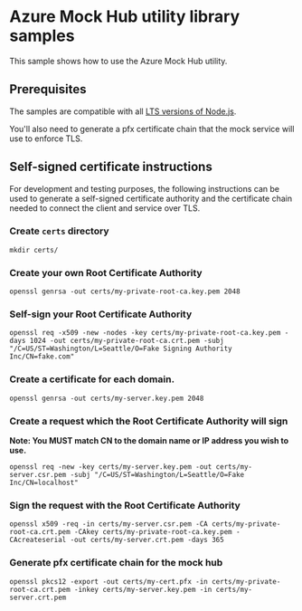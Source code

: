 # Azure Mock Hub utility library samples

This sample shows how to use the Azure Mock Hub utility.

## Prerequisites

The samples are compatible with all [LTS versions of Node.js](https://nodejs.org/about/releases/).

You'll also need to generate a pfx certificate chain that the mock service
will use to enforce TLS.

## Self-signed certificate instructions

For development and testing purposes, the following instructions
can be used to generate a self-signed certificate authority and
the certificate chain needed to connect the client and service over TLS.

### Create `certs` directory

```
mkdir certs/
```

### Create your own Root Certificate Authority

```
openssl genrsa -out certs/my-private-root-ca.key.pem 2048
```

### Self-sign your Root Certificate Authority

```
openssl req -x509 -new -nodes -key certs/my-private-root-ca.key.pem -days 1024 -out certs/my-private-root-ca.crt.pem -subj "/C=US/ST=Washington/L=Seattle/O=Fake Signing Authority Inc/CN=fake.com"
```

### Create a certificate for each domain.

```
openssl genrsa -out certs/my-server.key.pem 2048
```

### Create a request which the Root Certificate Authority will sign

**Note: You MUST match CN to the domain name or IP address you wish to use.**

```
openssl req -new -key certs/my-server.key.pem -out certs/my-server.csr.pem -subj "/C=US/ST=Washington/L=Seattle/O=Fake Inc/CN=localhost"
```

### Sign the request with the Root Certificate Authority

```
openssl x509 -req -in certs/my-server.csr.pem -CA certs/my-private-root-ca.crt.pem -CAkey certs/my-private-root-ca.key.pem -CAcreateserial -out certs/my-server.crt.pem -days 365
```

### Generate pfx certificate chain for the mock hub

```
openssl pkcs12 -export -out certs/my-cert.pfx -in certs/my-private-root-ca.crt.pem -inkey certs/my-server.key.pem -in certs/my-server.crt.pem
```

